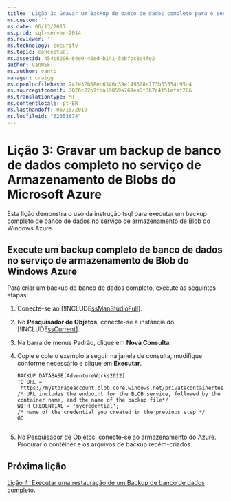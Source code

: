 ```yaml
---
title: 'Lição 3: Gravar um Backup de banco de dados completo para o serviço de armazenamento de BLOBs do Azure do Windows | Microsoft Docs'
ms.custom: ''
ms.date: 06/13/2017
ms.prod: sql-server-2014
ms.reviewer: ''
ms.technology: security
ms.topic: conceptual
ms.assetid: 454c8296-64e9-46ed-b141-5ebfbc8a4fe2
author: VanMSFT
ms.author: vanto
manager: craigg
ms.openlocfilehash: 242e32b08ec6346c39e149628e773b33554c95d4
ms.sourcegitcommit: 3026c22b7fba19059a769ea5f367c4f51efaf286
ms.translationtype: MT
ms.contentlocale: pt-BR
ms.lasthandoff: 06/15/2019
ms.locfileid: "62653674"
---
```

# <a name="lesson-3-write-a-full-database-backup-to-the-windows-azure-blob-storage-service"></a>Lição 3: Gravar um backup de banco de dados completo no serviço de Armazenamento de Blobs do Microsoft Azure
  Esta lição demonstra o uso da instrução tsql para executar um backup completo de banco de dados no serviço de armazenamento de Blob do Windows Azure.  
  
## <a name="perform-a-full-database-backup-to-the-windows-azure-blob-storage-service"></a>Execute um backup completo de banco de dados no serviço de armazenamento de Blob do Windows Azure  
 Para criar um backup de banco de dados completo, execute as seguintes etapas:  
  
1.  Conecte-se ao [!INCLUDE[ssManStudioFull](../includes/ssmanstudiofull-md.md)].  
  
2.  No **Pesquisador de Objetos**, conecte-se à instância do [!INCLUDE[ssCurrent](../includes/sscurrent-md.md)].  
  
3.  Na barra de menus Padrão, clique em **Nova Consulta**.  
  
4.  Copie e cole o exemplo a seguir na janela de consulta, modifique conforme necessário e clique em **Executar**.  
  
    ```  
    BACKUP DATABASE[AdventureWorks2012]   
    TO URL = 'https://mystorageaccount.blob.core.windows.net/privatecontainertest/AdventureWorks2012.bak'   
    /* URL includes the endpoint for the BLOB service, followed by the container name, and the name of the backup file*/   
    WITH CREDENTIAL = 'mycredential';  
    /* name of the credential you created in the previous step */   
    GO  
  
    ```  
  
5.  No Pesquisador de Objetos, conecte-se ao armazenamento do Azure. Procurar o contêiner e os arquivos de backup recém-criados.  
  
## <a name="next-lesson"></a>Próxima lição  
 [Lição 4: Executar uma restauração de um Backup de banco de dados completo](../../2014/tutorials/lesson-4-perform-a-restore-from-a-full-database-backup.md).  
  
  
